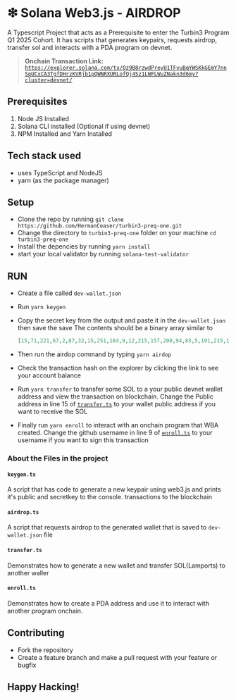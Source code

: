# ❇ Solana Web3.js - AIRDROP
A Typescript Project that acts as a Prerequisite to enter the Turbin3 Program Q1 2025 Cohort. It has scripts that generates keypairs, requests airdrop, transfer sol and interacts with a PDA program on devnet.

> **Onchain Transaction Link:** 
[`https://explorer.solana.com/tx/Qz9B8rzwdPreyU1TFvuBqYWSKkGEmY7nnSpUCxCA3TgfDHrzKVRjb1pQWNRXURLofQj4Sz1LWFLWuZNakn3d6my?cluster=devnet/`](https://explorer.solana.com/tx/Qz9B8rzwdPreyU1TFvuBqYWSKkGEmY7nnSpUCxCA3TgfDHrzKVRjb1pQWNRXURLofQj4Sz1LWFLWuZNakn3d6my?cluster=devnet)

## Prerequisites
1. Node JS Installed
2. Solana CLI installed (Optional if using devnet)
3. NPM Installed and Yarn Installed

## Tech stack used
- uses TypeScript and NodeJS
- yarn (as the package manager)


## Setup
- Clone the repo by running `git clone https://github.com/HermanCeaser/turbin3-preq-one.git`
- Change the directory to `turbin3-preq-one` folder on your machine `cd turbin3-preq-one`
- Install the depencies by running `yarn install`
- start your local validator by running `solana-test-validator`

## RUN
- Create a file called `dev-wallet.json`
- Run `yarn keygen`
- Copy the secret key from the output and paste it in the `dev-wallet.json` then save the save 
  The contents should be a binary array similar to 
  ```json
  [15,71,221,67,2,87,32,15,251,184,9,12,215,157,200,94,85,5,191,215,157,230,152,73,107,215,129,92,109,175,117,102,120,119,241,244,89]
  ```
- Then run the airdop command by typing  `yarn airdop`
- Check the transaction hash on the explorer by clicking the link to see your account balance

- Run `yarn transfer` to transfer some SOL to a your public devnet wallet address and view the transaction on blockchain. Change the Public address in line 15 of [`transfer.ts`](./transfer.ts) to your wallet public address if you want to receive the SOL

- Finally run `yarn enroll` to interact with an onchain program that WBA created. Change the github username in line 9 of [`enroll.ts`](./enroll.ts) to your username if you want to sign this transaction

### About the Files in the project

#### `keygen.ts`

A script that has code to generate a new keypair using web3.js and prints it's  public and secretkey to the console.
transactions to the blockchain

#### `airdrop.ts`

A script that requests airdrop to the generated wallet that is saved to `dev-wallet.json` file 

#### `transfer.ts`

Demonstrates how to generate a new wallet and transfer SOL(Lamports) to another waller

#### `enroll.ts`

Demonstrates how to create a PDA address and use it to interact with another program onchain.

## Contributing
- Fork the repository 
- Create a feature branch and make a pull request with your feature or bugfix

## Happy Hacking!
